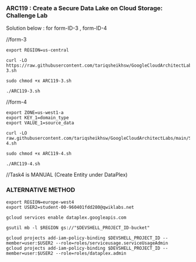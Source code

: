 ### ARC119 :  Create a Secure Data Lake on Cloud Storage: Challenge Lab 

Solution below : for form-ID-3 , form-ID-4

//form-3
```
export REGION=us-central
```

```
curl -LO https://raw.githubusercontent.com/tariqsheikhsw/GoogleCloudArchitectLabs/main/Solutions/ARC119-3.sh

sudo chmod +x ARC119-3.sh

./ARC119-3.sh
```



//form-4
```
export ZONE=us-west1-a
export KEY_1=domain_type
export VALUE_1=source_data
```

```
curl -LO raw.githubusercontent.com/tariqsheikhsw/GoogleCloudArchitectLabs/main/Solutions/ARC119-4.sh

sudo chmod +x ARC119-4.sh

./ARC119-4.sh
```

//Task4 is MANUAL (Create Entity under DataPlex)  

### ALTERNATIVE METHOD 

```
export REGION=europe-west4
export USER2=student-00-960401fdd280@qwiklabs.net
```

```
gcloud services enable dataplex.googleapis.com

gsutil mb -l $REGION gs://"$DEVSHELL_PROJECT_ID-bucket"

gcloud projects add-iam-policy-binding $DEVSHELL_PROJECT_ID --member=user:$USER2 --role=roles/serviceusage.serviceUsageAdmin
gcloud projects add-iam-policy-binding $DEVSHELL_PROJECT_ID --member=user:$USER2 --role=roles/dataplex.admin
```

